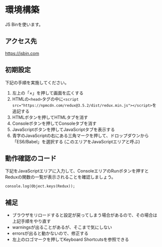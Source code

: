 # 環境構築

JS Binを使います。

## アクセス先

<https://jsbin.com>

## 初期設定

下記の手順を実施してください。

1. 左上の「×」を押して画面を広くする
2. HTMLの`<head>`タグの中に`<script src="https://npmcdn.com/redux@3.5.2/dist/redux.min.js"></script>`を追記する
3. HTMLボタンを押してHTMLタブを消す
4. Consoleボタンを押してConsoleタブを消す
5. JavaScriptボタンを押してJavaScriptタブを表示する
6. 青字のJavaScriptの右にある三角マークを押して、ドロップダウンから「ES6/Babel」を選択する (このエリアをJavaScriptエリアと呼ぶ)

## 動作確認のコード

下記をJavaScriptエリアに入力して、ConsoleエリアのRunボタンを押すとReduxの関数の一覧が表示されることを確認しましょう。

```
console.log(Object.keys(Redux));
```

## 補足

- ブラウザをリロードすると設定が戻ってしまう場合があるので、その場合は上記手順をやり直す
- warningsが出ることがあるが、そこまで気にしない
- errorsが出ると動かないので、修正する
- 左上のロゴマークを押してKeyboard Shortcutsを参照できる
